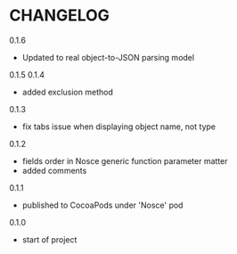 CHANGELOG
=========

0.1.6
 - Updated to real object-to-JSON parsing model

0.1.5
0.1.4
 - added exclusion method

0.1.3
 - fix tabs issue when displaying object name, not type

0.1.2
 - fields order in Nosce generic function parameter matter
 - added comments

0.1.1
 - published to CocoaPods under 'Nosce' pod

0.1.0
  - start of project
